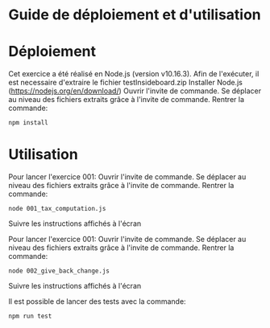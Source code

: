 Guide de déploiement et d'utilisation
=======================


# Déploiement

Cet exercice a été réalisé en Node.js (version v10.16.3).
Afin de l'exécuter, il est necessaire d'extraire le fichier testInsideboard.zip
Installer Node.js (https://nodejs.org/en/download/)
Ouvrir l'invite de commande.
Se déplacer au niveau des fichiers extraits grâce à l'invite de commande.
Rentrer la commande:
```
npm install
``` 

# Utilisation

Pour lancer l'exercice 001:
Ouvrir l'invite de commande.
Se déplacer au niveau des fichiers extraits grâce à l'invite de commande.
Rentrer la commande:
```
node 001_tax_computation.js
``` 
Suivre les instructions affichés à l'écran

Pour lancer l'exercice 001:
Ouvrir l'invite de commande.
Se déplacer au niveau des fichiers extraits grâce à l'invite de commande.
Rentrer la commande:
```
node 002_give_back_change.js
``` 
Suivre les instructions affichés à l'écran

Il est possible de lancer des tests avec la commande:
```
npm run test
``` 